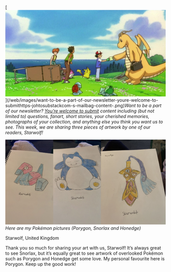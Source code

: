 

[![Want to be a part of our newsletter? [You’re welcome to submit](https://johto.substack.com/s/mailbag) content including (but not limited to) questions, fanart, short stories, your cherished memories, photographs of your collection, and anything else you think you want us to see. This week, we are sharing three pieces of artwork by one of our readers, Starwolf!](/web/images/want-to-be-a-part-of-our-newsletter-youre-welcome-to-submithttps-johtosubstackcom-s-mailbag-content-.png)](/web/images/want-to-be-a-part-of-our-newsletter-youre-welcome-to-submithttps-johtosubstackcom-s-mailbag-content-.png)*Want to be a part of our newsletter? [You’re welcome to submit](https://johto.substack.com/s/mailbag) content including (but not limited to) questions, fanart, short stories, your cherished memories, photographs of your collection, and anything else you think you want us to see. This week, we are sharing three pieces of artwork by one of our readers, Starwolf!*





[![Here are my Pokémon pictures (Porygon, Snorlax and Honedge)](/web/images/here-are-my-pokemon-pictures-porygon-snorlax-and-honedge.jpeg)](/web/images/here-are-my-pokemon-pictures-porygon-snorlax-and-honedge.jpeg)*Here are my Pokémon pictures (Porygon, Snorlax and Honedge)*



Starwolf, United Kingdom

Thank you so much for sharing your art with us, Starwolf! It’s always great to see Snorlax, but it’s equally great to see artwork of overlooked Pokémon such as Porygon and Honedge get some love. My personal favourite here is Porygon. Keep up the good work!